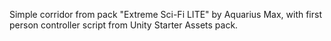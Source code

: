 Simple corridor from pack "Extreme Sci-Fi LITE" by Aquarius Max, with first person controller script from Unity Starter Assets pack.
